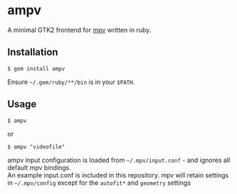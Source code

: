 # ampv

A minimal GTK2 frontend for [mpv](https://github.com/mpv-player/mpv) written in ruby.

## Installation

    $ gem install ampv

Ensure `~/.gem/ruby/**/bin` is in your `$PATH`.

## Usage

    $ ampv

or

    $ ampv "videofile"

ampv input configuration is loaded from `~/.mpv/input.conf` - and ignores all default mpv bindings.<br>
An example input.conf is included in this repository.  mpv will retain settings in `~/.mpv/config` except for the `autofit*` and `geometry` settings

